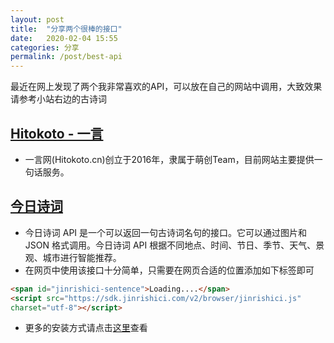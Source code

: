 ```yaml
---
layout: post
title:  "分享两个很棒的接口"
date:   2020-02-04 15:55
categories: 分享
permalink: /post/best-api
---
```


最近在网上发现了两个我非常喜欢的API，可以放在自己的网站中调用，大致效果请参考小站右边的古诗词

## <a href="https://hitokoto.cn/" target="_blank">Hitokoto - 一言<i class="icon-link1"></i></a>

- 一言网(Hitokoto.cn)创立于2016年，隶属于萌创Team，目前网站主要提供一句话服务。

## <a href="https://www.jinrishici.com/" target="_blank">今日诗词<i class="icon-link1"></i></a>

- 今日诗词 API 是一个可以返回一句古诗词名句的接口。它可以通过图片和 JSON 格式调用。今日诗词 API 根据不同地点、时间、节日、季节、天气、景观、城市进行智能推荐。
- 在网页中使用该接口十分简单，只需要在网页合适的位置添加如下标签即可

~~~html
<span id="jinrishici-sentence">Loading....</span>
<script src="https://sdk.jinrishici.com/v2/browser/jinrishici.js"
charset="utf-8"></script>
~~~

- 更多的安装方式请点击<a href="https://www.jinrishici.com/doc/#choose" target="_blank">这里</a>查看